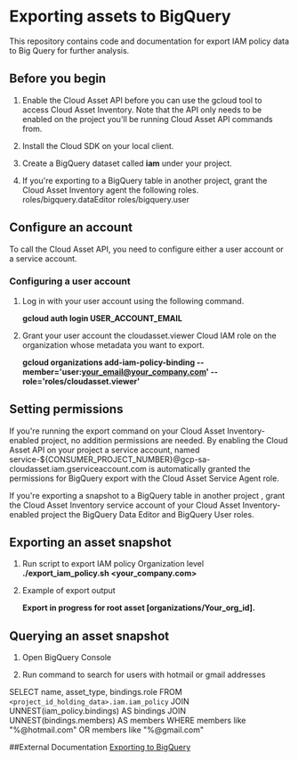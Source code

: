 # Exporting assets to BigQuery

This repository contains code and documentation for export IAM policy data to Big Query for further analysis. 

## Before you begin

1. Enable the Cloud Asset API before you can use the gcloud tool to access Cloud Asset Inventory. Note that the API only needs to be enabled on the project you'll be running Cloud Asset API commands from.

2. Install the Cloud SDK on your local client.

3. Create a BigQuery dataset called **iam** under your project.

4. If you're exporting to a BigQuery table in another project, grant the Cloud Asset Inventory agent the following roles.
roles/bigquery.dataEditor
roles/bigquery.user

## Configure an account

To call the Cloud Asset API, you need to configure either a user account or a service account.

### Configuring a user account
1. Log in with your user account using the following command.

    **gcloud auth login USER_ACCOUNT_EMAIL**

2. Grant your user account the cloudasset.viewer Cloud IAM role on the organization whose metadata you want to export. 

    **gcloud organizations add-iam-policy-binding <Your Org ID> --member='user:your_email@your_company.com' --role='roles/cloudasset.viewer'**


## Setting permissions

If you're running the export command on your Cloud Asset Inventory-enabled project, no addition permissions are needed. By enabling the Cloud Asset API on your project a service account, named service-${CONSUMER_PROJECT_NUMBER}@gcp-sa-cloudasset.iam.gserviceaccount.com is automatically granted the permissions for BigQuery export with the Cloud Asset Service Agent role.

If you're exporting a snapshot to a BigQuery table in another project , grant the Cloud Asset Inventory service account of your Cloud Asset Inventory-enabled project the BigQuery Data Editor and BigQuery User roles.

## Exporting an asset snapshot

1. Run script to export IAM policy Organization level
**./export_iam_policy.sh <your_company.com>**

2. Example of export output

    **Export in progress for root asset [organizations/Your_org_id].**

## Querying an asset snapshot
1. Open BigQuery Console

2. Run command to search for users with hotmail or gmail addresses

SELECT name, asset_type, bindings.role
FROM `<project_id_holding_data>.iam.iam_policy`
JOIN UNNEST(iam_policy.bindings) AS bindings
JOIN UNNEST(bindings.members) AS members
WHERE members like "%@hotmail.com" OR members like "%@gmail.com"


##External Documentation
[Exporting to BigQuery](https://cloud.google.com/asset-inventory/docs/exporting-to-bigquery)
